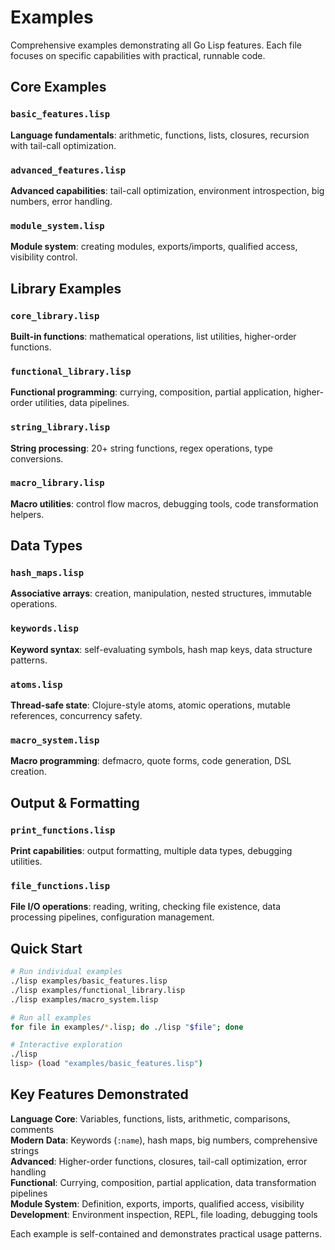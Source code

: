 # Examples

Comprehensive examples demonstrating all Go Lisp features. Each file focuses on specific capabilities with practical, runnable code.

## Core Examples

### `basic_features.lisp`
**Language fundamentals**: arithmetic, functions, lists, closures, recursion with tail-call optimization.

### `advanced_features.lisp` 
**Advanced capabilities**: tail-call optimization, environment introspection, big numbers, error handling.

### `module_system.lisp`
**Module system**: creating modules, exports/imports, qualified access, visibility control.

## Library Examples

### `core_library.lisp`
**Built-in functions**: mathematical operations, list utilities, higher-order functions.

### `functional_library.lisp`
**Functional programming**: currying, composition, partial application, higher-order utilities, data pipelines.

### `string_library.lisp`
**String processing**: 20+ string functions, regex operations, type conversions.

### `macro_library.lisp`
**Macro utilities**: control flow macros, debugging tools, code transformation helpers.

## Data Types

### `hash_maps.lisp`
**Associative arrays**: creation, manipulation, nested structures, immutable operations.

### `keywords.lisp`
**Keyword syntax**: self-evaluating symbols, hash map keys, data structure patterns.

### `atoms.lisp`
**Thread-safe state**: Clojure-style atoms, atomic operations, mutable references, concurrency safety.

### `macro_system.lisp`
**Macro programming**: defmacro, quote forms, code generation, DSL creation.

## Output & Formatting

### `print_functions.lisp`
**Print capabilities**: output formatting, multiple data types, debugging utilities.

### `file_functions.lisp`
**File I/O operations**: reading, writing, checking file existence, data processing pipelines, configuration management.

## Quick Start

```bash
# Run individual examples
./lisp examples/basic_features.lisp
./lisp examples/functional_library.lisp
./lisp examples/macro_system.lisp

# Run all examples
for file in examples/*.lisp; do ./lisp "$file"; done

# Interactive exploration
./lisp
lisp> (load "examples/basic_features.lisp")
```

## Key Features Demonstrated

**Language Core**: Variables, functions, lists, arithmetic, comparisons, comments  
**Modern Data**: Keywords (`:name`), hash maps, big numbers, comprehensive strings  
**Advanced**: Higher-order functions, closures, tail-call optimization, error handling  
**Functional**: Currying, composition, partial application, data transformation pipelines  
**Module System**: Definition, exports, imports, qualified access, visibility  
**Development**: Environment inspection, REPL, file loading, debugging tools

Each example is self-contained and demonstrates practical usage patterns.
